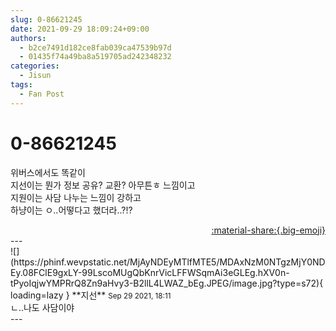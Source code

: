 ```yaml
---
slug: 0-86621245
date: 2021-09-29 18:09:24+09:00
authors:
  - b2ce7491d182ce8fab039ca47539b97d
  - 01435f74a49ba8a519705ad242348232
categories:
  - Jisun
tags:
  - Fan Post
---
```


# 0-86621245

<div class="post-container" markdown="1">
<div class="content-container md-sidebar__scrollwrap" markdown="1">

위버스에서도 똑같이<br>지선이는 뭔가 정보 공유? 교환? 아무튼ㅎ 느낌이고<br>지원이는 사담 나누는 느낌이 강하고<br>하냥이는 ㅇ..어떻다고 했더라..?!?

</div>
</div>

<div style="text-align: right;" markdown="1">
<a href="https://weverse.io/fromis9/fanpost/0-86621245" style="text-align: right;">:material-share:{.big-emoji}</a>
</div>
---

<div class="comments-container md-sidebar__scrollwrap" markdown="1">
<div class="comment" markdown="1">
<div class='id-container' markdown="1">
![](https://phinf.wevpstatic.net/MjAyNDEyMTlfMTE5/MDAxNzM0NTgzMjY0NDEy.08FClE9gxLY-99LscoMUgQbKnrVicLFFWSqmAi3eGLEg.hXV0n-tPyoIqjwYMPRrQ8Zn9aHvy3-B2llL4LWAZ_bEg.JPEG/image.jpg?type=s72){ loading=lazy }
**<span class="artist">지선</span>** <small>Sep 29 2021, 18:11</small><br>
</div>
<div class='comment-body' markdown="1">
ㄴ..나도 사담이야 
</div>
</div>
</div>
---

